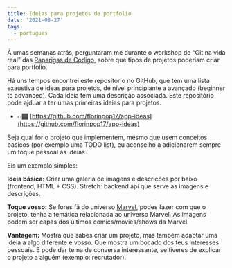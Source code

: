 ```yaml
---
title: Ideias para projetos de portfolio
date: '2021-08-27'
tags:
  - portugues
---
```


Á umas semanas atrás, perguntaram me durante o workshop de “Git na vida real” das [Raparigas de Codigo](https://raparigasdocodigo.pt/), sobre que tipos de projetos poderiam criar para portfolio.

Há uns tempos encontrei este repositorio no GitHub, que tem uma lista exaustiva de ideas para projetos, de nível principiante a avançado (beginner to advanced). Cada ideia tem uma descrição associada. Este repositório pode ajduar a ter umas primeiras ideias para projetos.

- 👉🏾 [https://github.com/florinpop17/app-ideas](https://github.com/florinpop17/app-ideas) 

Seja qual for o projeto que implementem, mesmo que usem conceitos basicos (por exemplo uma TODO list), eu aconselho a adicionarem sempre um toque pessoal às ideias.

Eis um exemplo simples:

**Ideia básica:** Criar uma galeria de imagens e descrições por baixo (frontend, HTML + CSS). Stretch: backend api que serve as imagens e descrições.

**Toque vosso:** Se fores fã do universo [Marvel](https://www.marvel.com/), podes fazer com que o projeto, tenha a temática relacionada ao universo Marvel. As imagens podem ser capas dos últimos comics/movies/shows da Marvel.

**Vantagem:** Mostra que sabes criar um projeto, mas também adaptar uma ideia a algo diferente e vosso. Que mostra um bocado dos teus interesses pessoais. E pode dar tema de conversa interessante, se tiveres de explicar o projeto a alguém (exemplo: recrutador).
